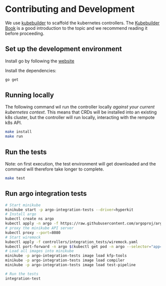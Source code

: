 # Contributing and Development

We use [kubebuilder](https://github.com/kubernetes-sigs/kubebuilder) to scaffold the kubernetes controllers.
The [Kubebuilder Book](https://book.kubebuilder.io/) is a good introduction to the topic and we recommend reading it before proceeding.

## Set up the development environment

Install go by following the [website](https://golang.org/doc/install)

Install the dependencies:

```sh
go get
```

## Running locally

The following command wil run the controller locally *against your current kubernetes context*.
This means that CRDs will be installed into an existing k8s cluster, but the controller will run locally, interacting with the rempote k8s API.

```sh
make install
make run
```

## Run the tests

Note: on first execution, the test environment will get downloaded and the command will therefore take longer to complete.

```sh
make test
```

## Run argo integration tests

```sh
# Start minikube
minikube start -p argo-integration-tests --driver=hyperkit
# Install argo
kubectl create ns argo
kubectl apply -n argo -f https://raw.githubusercontent.com/argoproj/argo-workflows/master/manifests/quick-start-postgres.yaml
# proxy the minikube API server
kubectl proxy --port=8080
# Start wiremock
kubectl apply -f controllers/integration_tests/wiremock.yaml
kubectl port-forward -n argo $(kubectl get pod -n argo --selector="app=kfp-wiremock" --output jsonpath='{.items[0].metadata.name}') 8081:8080
# Load all images into minikube
minikube -p argo-integration-tests image load kfp-tools
minikube -p argo-integration-tests image load compiler
minikube -p argo-integration-tests image load test-pipeline

# Run the tests
integration-test
```

